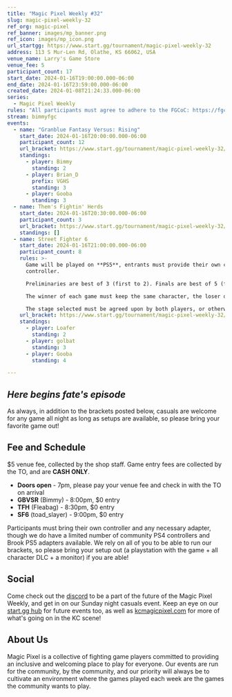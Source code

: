 ```yaml
---
title: "Magic Pixel Weekly #32"
slug: magic-pixel-weekly-32
ref_org: magic-pixel
ref_banner: images/mp_banner.png
ref_icon: images/mp_icon.png
url_startgg: https://www.start.gg/tournament/magic-pixel-weekly-32
address: 113 S Mur-Len Rd, Olathe, KS 66062, USA
venue_name: Larry's Game Store
venue_fee: 5
participant_count: 17
start_date: 2024-01-16T19:00:00.000-06:00
end_date: 2024-01-16T23:59:00.000-06:00
created_date: 2024-01-08T21:24:33.000-06:00
series:
  - Magic Pixel Weekly
rules: "All participants must agree to adhere to the FGCoC: https://fgcoc.com/"
stream: bimmyfgc
events:
  - name: "Granblue Fantasy Versus: Rising"
    start_date: 2024-01-16T20:00:00.000-06:00
    participant_count: 12
    url_bracket: https://www.start.gg/tournament/magic-pixel-weekly-32/events/granblue-fantasy-versus-rising/brackets/1550918/2329272
    standings:
      - player: Bimmy
        standing: 2
      - player: Brian_D
        prefix: VGHS
        standing: 3
      - player: Gooba
        standing: 3
  - name: Them's Fightin' Herds
    start_date: 2024-01-16T20:30:00.000-06:00
    participant_count: 3
    url_bracket: https://www.start.gg/tournament/magic-pixel-weekly-32/events/them-s-fightin-herds/brackets/1550908/2329262
    standings: []
  - name: Street Fighter 6
    start_date: 2024-01-16T21:00:00.000-06:00
    participant_count: 8
    rules: >-
      Game will be played on **PS5**, entrants must provide their own compatible
      controller.  

      Preliminaries are best of 3 (first to 2). Finals are best of 5 (first to 3).  

      The winner of each game must keep the same character, the loser of that game may switch characters.  

      The stage selected must be agreed upon by both players, or otherwise selected at random.
    url_bracket: https://www.start.gg/tournament/magic-pixel-weekly-32/events/street-fighter-6/brackets/1550909/2329263
    standings:
      - player: Loafer
        standing: 2
      - player: golbat
        standing: 3
      - player: Gooba
        standing: 4

---
```


## _Here begins fate's episode_

As always, in addition to the brackets posted below, casuals are welcome for any game all night as long as setups are available, so please bring your favorite game out! 

## Fee and Schedule
$5 venue fee, collected by the shop staff. Game entry fees are collected by the TO, and are **CASH ONLY**. 

- **Doors open** - 7pm, please pay your venue fee and check in with the TO on arrival
- **GBVSR** (Bimmy) - 8:00pm, $0 entry
- **TFH** (Fleabag) - 8:30pm, $0 entry
- **SF6** (toad_slayer) - 9:00pm, $0 entry

Participants must bring their own controller and any necessary adapter, though we do have a limited number of community PS4 controllers and Brook PS5 adapters available. We rely on all of you to be able to run our brackets, so please bring your setup out (a playstation with the game + all character DLC + a monitor) if you are able!  

## Social
Come check out the [discord](https://discord.gg/jkmn6CVrrQ) to be a part of the future of the Magic Pixel Weekly, and get in on our Sunday night casuals event. Keep an eye on our [start.gg hub](https://www.start.gg/hub/magic-pixel) for future events too, as well as [kcmagicpixel.com](https://kcmagicpixel.com) for more of what's going on in the KC scene!

## About Us

Magic Pixel is a collective of fighting game players committed to providing an inclusive and welcoming place to play for everyone. Our events are run for the community, by the community, and our priority will always be to cultivate an environment where the games played each week are the games the community wants to play.
  